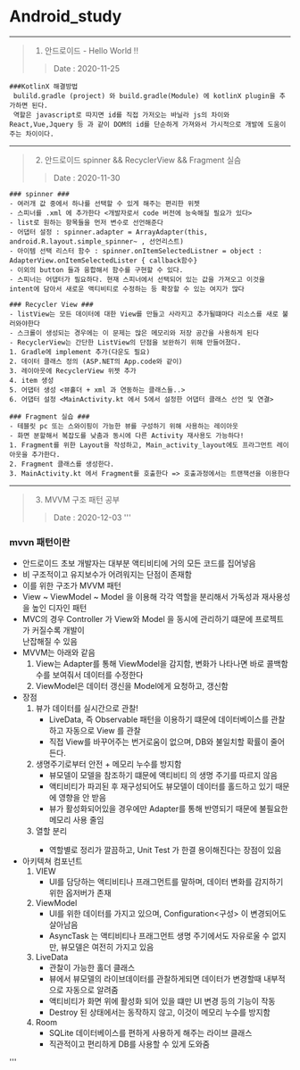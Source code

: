 # Android_study

-------------------------
> 1. 안드로이드 - Hello World !! 
> > Date : 2020-11-25
```
###KotlinX 해결방법
 bulild.gradle (project) 와 build.gradle(Module) 에 kotlinX plugin을 추가하면 된다.
 역할은 javascript로 따지면 id를 직접 가저오는 바닐라 js의 차이와 React,Vue,Jquery 등 과 같이 DOM의 id를 단순하게 가져와서 가시적으로 개발에 도움이 주는 차이이다.
```

-------------------------
> 2. 안드로이드 spinner && RecyclerView && Fragment 실슴
> > Date : 2020-11-30
```
### spinner ###
- 여러개 값 중에서 하나를 선택할 수 있게 해주는 편리한 위젯
- 스피너를 .xml 에 추가한다 <개발자로서 code 버전에 능숙해질 필요가 있다>
- list로 원하는 항목들을 먼저 변수로 선언해준다
- 어댑터 설정 : spinner.adapter = ArrayAdapter(this, android.R.layout.simple_spinner~ , 선언리스트)
- 아이템 선택 리스터 함수 : spinner.onItemSelectedListner = object : AdapterView.onItemSelectedLister { callback함수}
- 이외의 button 들과 융합해서 함수를 구현할 수 있다.
- 스피너는 어댑터가 필요하다. 현재 스피너에서 선택되어 있는 값을 가져오고 이것을 intent에 담아서 새로운 액티비티로 수정하는 등 확장할 수 있는 여지가 많다
```

```
### Recycler View ###
- listView는 모든 데이터에 대한 View를 만들고 사라지고 추가될떄마다 리소스를 새로 불러와야한다
- 스크롤이 생성되는 경우에는 이 문제는 많은 메모리와 저장 공간을 사용하게 된다
- RecyclerView는 간단한 ListView의 단점을 보완하기 위해 만들어졌다.
1. Gradle에 implement 추가(다운도 필요)
2. 데이터 클래스 정의 (ASP.NET의 App.code와 같이)
3. 레이아웃에 RecyclerView 위젯 추가
4. item 생성
5. 어댑터 생성 <뷰홀더 + xml 과 연동하는 클래스들..>
6. 어댑터 설정 <MainActivity.kt 에서 5에서 설정한 어댑터 클래스 선언 및 연결>
```
```
### Fragment 실습 ###
- 테블릿 pc 또는 스와이핑이 가능한 뷰를 구성하기 위해 사용하는 레이아웃
- 화면 분할해서 복잡도를 낮춤과 동시에 다른 Activity 재사용도 가능하다!
1. Fragment를 위한 Layout을 작성하고, Main_activity_layout에도 프라그먼트 레이아웃을 추가한다.
2. Fragment 클래스를 생성한다. 
3. MainActivity.kt 에서 Fragment를 호출한다 => 호출과정에서는 트랜잭션을 이용한다 

```
------------------------------
> 3. MVVM 구조 패턴 공부
> > Date : 2020-12-03
'''
### mvvn 패턴이란
- 안드로이드 초보 개발자는 대부분 액티비티에 거의 모든 코드를 집어넣음
- 비 구조적이고 유지보수가 어려워지는 단점이 존재함
- 이를 위한 구조가 MVVM 패턴
- View ~ ViewModel ~ Model 을 이용해 각각 역할을 분리해서 가독성과 재사용성을 높인 디자인 패턴
- MVC의 경우 Controller 가 View와 Model 을 동시에 관리하기 떄문에 프로젝트가 커질수록 개발이    
  난잡해질 수 있음
- MVVM는 아래와 같음
    1. View는 Adapter를 통해 ViewModel을 감지함, 변화가 나타나면 바로 콜백함수를 보여줘서 데이터를 수정한다
    2. ViewModel은 데이터 갱신을 Model에게 요청하고, 갱신함
- 장점
    1. 뷰가 데이터를 실시간으로 관찰!
        * LiveData, 즉 Observable 패턴을 이용하기 떄문에 데이터베이스를 관찰하고 자동으로  View<UI> 를 관찰
        * 직접 View를 바꾸어주는 번거로움이 없으며, DB와 불일치할 확률이 줄어든다.
    2. 생명주기로부터 안전 + 메모리 누수를 방지함
        * 뷰모델이 모델을 참조하기 떄문에 액티비티<View> 의 생명 주기를 따르지 않음
        * 액티비티가 파괴된 후 재구성되어도 뷰모델이 데이터를 홀드하고 있기 때문에 영향을 안 받음
        * 뷰가 활성화되어있을 경우에만 Adapter를 통해 반영되기 때문에 불필요한 메모리 사용 줄임
    3. 열할 분리 <Modul>
        * 역할별로 정리가 깔끔하고, Unit Test 가 한결 용이해진다는 장점이 있음
- 아키텍쳐 컴포넌트
    1. VIEW
        * UI를 담당하는 액티비티나 프래그먼트를 말하며, 데이터 변화를 감지하기 위한 옵저버가 존재
    2. ViewModel
        * UI를 위한 데이터를 가지고 있으며, Configuration<구성> 이 변경되어도 살아남음
        * AsyncTask 는 액티비티나 프래그먼트 생명 주기에서도 자유로울 수 없지만, 뷰모델은 여전히 가지고 있음
    3. LiveData
        * 관찰이 가능한 홀더 클래스
        * 뷰에서 뷰모델의 라이브데이터를 관찰하게되면 데이터가 변경할때 내부적으로 자동으로 알려줌
        * 액티비티가 화면 위에 활성화 되어 있을 떄만 UI 변경 등의 기능이 작동
        * Destroy 된 상태에서는 동작하지 않고, 이것이 메모리 누수를 방지함
    4. Room
        * SQLite 데이터베이스를 편하게 사용하게 해주는 라이브 클래스
        * 직관적이고 편리하게 DB를 사용할 수 있게 도와줌

'''